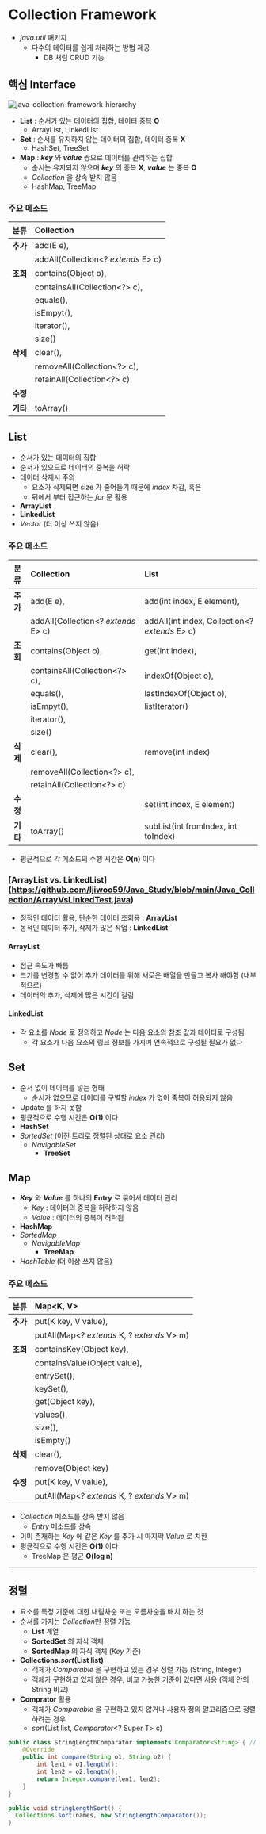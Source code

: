 # Collection Framework
* *java.util* 패키지
  * 다수의 데이터를 쉽게 처리하는 방법 제공
    * DB 처럼 CRUD 기능
## 핵심 Interface
![java-collection-framework-hierarchy](https://user-images.githubusercontent.com/54715744/127766655-8b336895-81f6-4e5e-9dde-f50947e9e833.jpg)
* **List** : 순서가 있는 데이터의 집합, 데이터 중복 **O**
  * ArrayList, LinkedList
* **Set** : 순서를 유지하지 않는 데이터의 집합, 데이터 중복 **X**
  * HashSet, TreeSet
* **Map** : ***key*** 와 ***value*** 쌍으로 데이터를 관리하는 집합
  * 순서는 유지되지 않으며 ***key*** 의 중복 **X**, ***value*** 는 중복 **O**
  * *Collection* 을 상속 받지 않음
  * HashMap, TreeMap
### 주요 메소드
|분류|Collection|
|:--:|:---------|
|**추가**|add(E e),|
|    |addAll(Collection<? *extends* E> c)|
|**조회**|contains(Object o),|
||containsAll(Collection<?> c),|
||equals(),|
||isEmpyt(),|
||iterator(),|
||size()|
|**삭제**|clear(),|
||removeAll(Collection<?> c),|
||retainAll(Collection<?> c)|
|**수정**||
|**기타**|toArray()|

## List
* 순서가 있는 데이터의 집합
* 순서가 있으므로 데이터의 중복을 허락
* 데이터 삭제시 주의
  * 요소가 삭제되면 size 가 줄어들기 때문에 *index* 차감, 혹은
  * 뒤에서 부터 접근하는 *for* 문 활용
* **ArrayList**
* **LinkedList**
* *Vector* (더 이상 쓰지 않음)

### 주요 메소드
|분류|Collection|List|
|:--:|:---------|:--|
|**추가**|add(E e),|add(int index, E element),|
|    |addAll(Collection<? *extends* E> c)|addAll(int index, Collection<? *extends* E> c)|
|**조회**|contains(Object o),|get(int index),|
||containsAll(Collection<?> c),|indexOf(Object o),|
||equals(),|lastIndexOf(Object o),|
||isEmpyt(),|listIterator()|
||iterator(),||
||size()||
|**삭제**|clear(),|remove(int index)|
||removeAll(Collection<?> c),||
||retainAll(Collection<?> c)||
|**수정**||set(int index, E element)|
|**기타**|toArray()|subList(int fromIndex, int toIndex)|

* 평균적으로 각 메소드의 수행 시간은 **O(n)** 이다

### [ArrayList vs. LinkedList] (https://github.com/ljiwoo59/Java_Study/blob/main/Java_Collection/ArrayVsLinkedTest.java)
* 정적인 데이터 활용, 단순한 데이터 조회용 : **ArrayList**
* 동적인 데이터 추가, 삭제가 많은 작업 : **LinkedList**
#### ArrayList
* 접근 속도가 빠름
* 크기를 변경할 수 없어 추가 데이터를 위해 새로운 배열을 만들고 복사 해야함 (내부적으로)
* 데이터의 추가, 삭제에 많은 시간이 걸림

#### LinkedList
* 각 요소를 *Node* 로 정의하고 *Node* 는 다음 요소의 참조 값과 데이터로 구성됨
  * 각 요소가 다음 요소의 링크 정보를 가지며 연속적으로 구성될 필요가 없다

## Set
* 순서 없이 데이터를 넣는 형태
  * 순서가 없으므로 데이터를 구별할 *index* 가 없어 중복이 허용되지 않음
* Update 를 하지 못함
* 평균적으로 수행 시간은 **O(1)** 이다
* **HashSet**
* *SortedSet* (이진 트리로 정렬된 상태로 요소 관리)
  * *NavigableSet*
    * **TreeSet** 

## Map
* ***Key*** 와 ***Value*** 를 하나의 **Entry** 로 묶어서 데이터 관리
  * *Key* : 데이터의 중복을 허락하지 않음
  * *Value* : 데이터의 중복이 허락됨
* **HashMap**
* *SortedMap*
  * *NavigableMap*
    * **TreeMap**
* *HashTable* (더 이상 쓰지 않음)

### 주요 메소드
|분류|Map<K, V>|
|:--:|:---------|
|**추가**|put(K key, V value),|
|    |putAll(Map<? *extends* K, ? *extends* V> m)|
|**조회**|containsKey(Object key),|
||containsValue(Object value),|
||entrySet(),|
||keySet(),|
||get(Object key),|
||values(),|
||size(),|
||isEmpty()|
|**삭제**|clear(),|
||remove(Object key)|
|**수정**|put(K key, V value),|
||putAll(Map<? *extends* K, ? *extends* V> m)|

* *Collection* 메소드를 상속 받지 않음
  * *Entry* 메소드를 상속
* 이미 존재하는 *Key* 에 같은 *Key* 를 추가 시 마지막 *Value* 로 치환
* 평균적으로 수행 시간은 **O(1)** 이다
  * TreeMap 은 평균 **O(log n)**

---
## 정렬
* 요소를 특정 기준에 대한 내림차순 또는 오름차순을 배치 하는 것
* 순서를 가지는 *Collection*만 정렬 가능
  * **List** 계열
  * **SortedSet** 의 자식 객체
  * **SortedMap** 의 자식 객체 (*Key* 기준)
* **Collections.*sort*(List<T> list)**
  * 객체가 *Comparable* 을 구현하고 있는 경우 정렬 가능 (String, Integer)
  * 객체가 구현하고 있지 않은 경우, 비교 가능한 기준이 있다면 사용 (객체 안의 String 비교)
* **Comprator** 활용
  * 객체가 *Comparable* 을 구현하고 있지 않거나 사용자 정의 알고리즘으로 정렬하려는 경우
  * *sort*(List<T> list, *Comparator*<? Super T> c)
```java
public class StringLengthComparator implements Comparator<String> { // 글자 수 별로 정렬
    @Override
    public int compare(String o1, String o2) {
        int len1 = o1.length();
        int len2 = o2.length();
        return Integer.compare(len1, len2);
    }
}

public void stringLengthSort() {
  Collections.sort(names, new StringLengthComparator());
}
```

